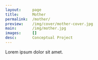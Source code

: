 ```yaml
---
layout:     page
title:      Mother
permalink:  /mother/
preview:    /img/cover/mother-cover.jpg
main:       /img/mother.jpg
images:     []
desc:       Conceptual Project
---
```


Lorem ipsum dolor sit amet.
